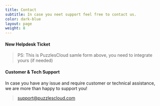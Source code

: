 ```yaml
---
title: Contact
subtitle: In case you neet support feel free to contact us.
color: dark-blue
layout: page
weight: 8
---
```

#### New Helpdesk Ticket


<script charset="utf-8" type="text/javascript" src="//js-eu1.hsforms.net/forms/embed/v2.js"></script>
<script>
  hbspt.forms.create({
    region: "eu1",
    portalId: "25625088",
    formId: "082831d6-45bb-41dc-a1e4-3921cc2214cd"
  });
</script>


> PS: This is PuzzlesCloud samle form above, you need to integrate yours (if needed)


#### Customer & Tech Support

In case you have any issue and require customer or technical assistance, we are more than happy to support you!

>support@puzzlescloud.com